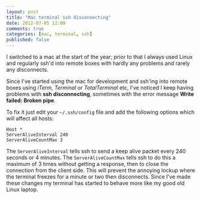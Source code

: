 ```yaml
---
layout: post
title: "Mac terminal ssh disconnecting"
date: 2012-07-05 12:00
comments: true
categories: [mac, terminal, ssh]
published: false
---
```

I switched to a mac at the start of the year; prior to that I always used Linux and regularly ssh'd into remote boxes with hardly any problems and rarely any disconnects.

Since I've started using the mac for development and ssh'ing into remote boxes using *iTerm*, *Terminal* or *TotalTerminal* etc, I've noticed I keep having problems with **ssh disconnecting**, sometimes with the error message **Write failed: Broken pipe**.

To fix it just edit your `~/.ssh/config` file and add the following options which will affect all hosts:

	Host *
	ServerAliveInterval 240
	ServerAliveCountMax 3

The `ServerAliveInterval` tells ssh to send a keep alive packet every 240 seconds or 4 minutes.  The `ServerAliveCountMax` tells ssh to do this a maximum of 3 times without getting a response, then to close the connection from the client side.  This will prevent the annoying lockup where the terminal freezes for a minute or two then disconnects.  Since I've made these changes my terminal has started to behave more like my good old Linux laptop.